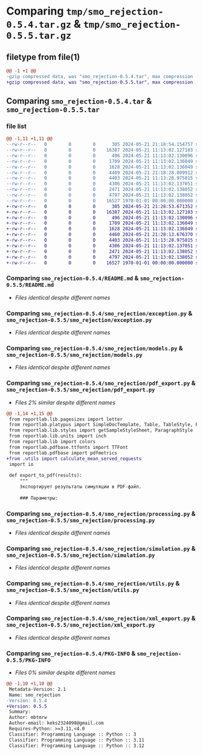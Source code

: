 # Comparing `tmp/smo_rejection-0.5.4.tar.gz` & `tmp/smo_rejection-0.5.5.tar.gz`

## filetype from file(1)

```diff
@@ -1 +1 @@
-gzip compressed data, was "smo_rejection-0.5.4.tar", max compression
+gzip compressed data, was "smo_rejection-0.5.5.tar", max compression
```

## Comparing `smo_rejection-0.5.4.tar` & `smo_rejection-0.5.5.tar`

### file list

```diff
@@ -1,11 +1,11 @@
--rw-r--r--   0        0        0      305 2024-05-21 21:18:54.154757 smo_rejection-0.5.4/pyproject.toml
--rw-r--r--   0        0        0    16387 2024-05-21 11:13:02.127103 smo_rejection-0.5.4/README.md
--rw-r--r--   0        0        0      496 2024-05-21 11:13:02.130096 smo_rejection-0.5.4/smo_rejection/__init__.py
--rw-r--r--   0        0        0     1709 2024-05-21 11:13:02.136049 smo_rejection-0.5.4/smo_rejection/exception.py
--rw-r--r--   0        0        0     1628 2024-05-21 11:13:02.136049 smo_rejection-0.5.4/smo_rejection/models.py
--rw-r--r--   0        0        0     4409 2024-05-21 21:18:28.009912 smo_rejection-0.5.4/smo_rejection/pdf_export.py
--rw-r--r--   0        0        0     4403 2024-05-21 11:13:28.975815 smo_rejection-0.5.4/smo_rejection/processing.py
--rw-r--r--   0        0        0     4306 2024-05-21 11:13:02.137051 smo_rejection-0.5.4/smo_rejection/simulation.py
--rw-r--r--   0        0        0     2471 2024-05-21 11:13:02.138052 smo_rejection-0.5.4/smo_rejection/utils.py
--rw-r--r--   0        0        0     4797 2024-05-21 11:13:02.138052 smo_rejection-0.5.4/smo_rejection/xml_export.py
--rw-r--r--   0        0        0    16527 1970-01-01 00:00:00.000000 smo_rejection-0.5.4/PKG-INFO
+-rw-r--r--   0        0        0      305 2024-05-21 21:28:53.671352 smo_rejection-0.5.5/pyproject.toml
+-rw-r--r--   0        0        0    16387 2024-05-21 11:13:02.127103 smo_rejection-0.5.5/README.md
+-rw-r--r--   0        0        0      496 2024-05-21 11:13:02.130096 smo_rejection-0.5.5/smo_rejection/__init__.py
+-rw-r--r--   0        0        0     1709 2024-05-21 11:13:02.136049 smo_rejection-0.5.5/smo_rejection/exception.py
+-rw-r--r--   0        0        0     1628 2024-05-21 11:13:02.136049 smo_rejection-0.5.5/smo_rejection/models.py
+-rw-r--r--   0        0        0     4460 2024-05-21 21:28:13.676370 smo_rejection-0.5.5/smo_rejection/pdf_export.py
+-rw-r--r--   0        0        0     4403 2024-05-21 11:13:28.975815 smo_rejection-0.5.5/smo_rejection/processing.py
+-rw-r--r--   0        0        0     4306 2024-05-21 11:13:02.137051 smo_rejection-0.5.5/smo_rejection/simulation.py
+-rw-r--r--   0        0        0     2471 2024-05-21 11:13:02.138052 smo_rejection-0.5.5/smo_rejection/utils.py
+-rw-r--r--   0        0        0     4797 2024-05-21 11:13:02.138052 smo_rejection-0.5.5/smo_rejection/xml_export.py
+-rw-r--r--   0        0        0    16527 1970-01-01 00:00:00.000000 smo_rejection-0.5.5/PKG-INFO
```

### Comparing `smo_rejection-0.5.4/README.md` & `smo_rejection-0.5.5/README.md`

 * *Files identical despite different names*

### Comparing `smo_rejection-0.5.4/smo_rejection/exception.py` & `smo_rejection-0.5.5/smo_rejection/exception.py`

 * *Files identical despite different names*

### Comparing `smo_rejection-0.5.4/smo_rejection/models.py` & `smo_rejection-0.5.5/smo_rejection/models.py`

 * *Files identical despite different names*

### Comparing `smo_rejection-0.5.4/smo_rejection/pdf_export.py` & `smo_rejection-0.5.5/smo_rejection/pdf_export.py`

 * *Files 2% similar despite different names*

```diff
@@ -1,14 +1,15 @@
 from reportlab.lib.pagesizes import letter
 from reportlab.platypus import SimpleDocTemplate, Table, TableStyle, Paragraph, Spacer
 from reportlab.lib.styles import getSampleStyleSheet, ParagraphStyle
 from reportlab.lib.units import inch
 from reportlab.lib import colors
 from reportlab.pdfbase.ttfonts import TTFont
 from reportlab.pdfbase import pdfmetrics
+from .utils import calculate_mean_served_requests
 import io
 
 def export_to_pdf(results):
     """
     Экспортирует результаты симуляции в PDF-файл.
 
     ### Параметры:
```

### Comparing `smo_rejection-0.5.4/smo_rejection/processing.py` & `smo_rejection-0.5.5/smo_rejection/processing.py`

 * *Files identical despite different names*

### Comparing `smo_rejection-0.5.4/smo_rejection/simulation.py` & `smo_rejection-0.5.5/smo_rejection/simulation.py`

 * *Files identical despite different names*

### Comparing `smo_rejection-0.5.4/smo_rejection/utils.py` & `smo_rejection-0.5.5/smo_rejection/utils.py`

 * *Files identical despite different names*

### Comparing `smo_rejection-0.5.4/smo_rejection/xml_export.py` & `smo_rejection-0.5.5/smo_rejection/xml_export.py`

 * *Files identical despite different names*

### Comparing `smo_rejection-0.5.4/PKG-INFO` & `smo_rejection-0.5.5/PKG-INFO`

 * *Files 0% similar despite different names*

```diff
@@ -1,10 +1,10 @@
 Metadata-Version: 2.1
 Name: smo_rejection
-Version: 0.5.4
+Version: 0.5.5
 Summary: 
 Author: mbtmrw
 Author-email: keks2324098@gmail.com
 Requires-Python: >=3.11,<4.0
 Classifier: Programming Language :: Python :: 3
 Classifier: Programming Language :: Python :: 3.11
 Classifier: Programming Language :: Python :: 3.12
```

